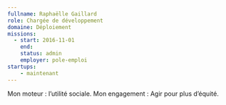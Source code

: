```yaml
---
fullname: Raphaëlle Gaillard
role: Chargée de développement
domaine: Déploiement
missions:
  - start: 2016-11-01
    end:
    status: admin
    employer: pole-emploi
startups:
    - maintenant
---
```


Mon moteur : l’utilité sociale.
Mon engagement : Agir pour plus d’équité.
